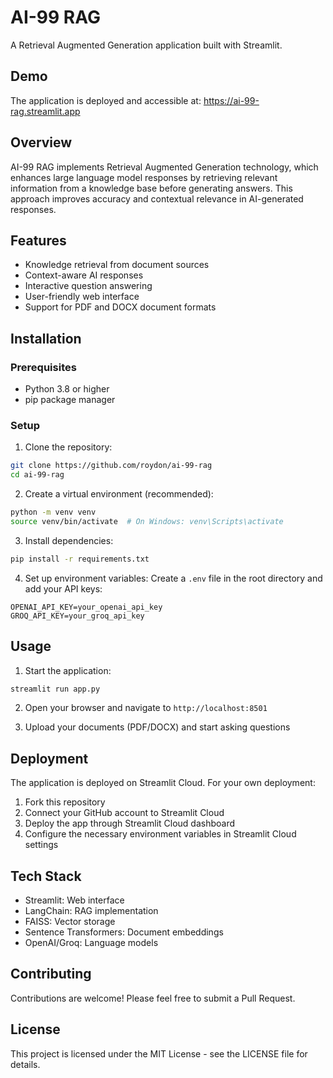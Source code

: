 # AI-99 RAG
A Retrieval Augmented Generation application built with Streamlit.

## Demo
The application is deployed and accessible at: https://ai-99-rag.streamlit.app

## Overview
AI-99 RAG implements Retrieval Augmented Generation technology, which enhances large language model responses by retrieving relevant information from a knowledge base before generating answers. This approach improves accuracy and contextual relevance in AI-generated responses.

## Features
- Knowledge retrieval from document sources
- Context-aware AI responses
- Interactive question answering
- User-friendly web interface
- Support for PDF and DOCX document formats

## Installation

### Prerequisites
- Python 3.8 or higher
- pip package manager

### Setup
1. Clone the repository:
```bash
git clone https://github.com/roydon/ai-99-rag
cd ai-99-rag
```

2. Create a virtual environment (recommended):
```bash
python -m venv venv
source venv/bin/activate  # On Windows: venv\Scripts\activate
```

3. Install dependencies:
```bash
pip install -r requirements.txt
```

4. Set up environment variables:
Create a `.env` file in the root directory and add your API keys:
```
OPENAI_API_KEY=your_openai_api_key
GROQ_API_KEY=your_groq_api_key
```

## Usage
1. Start the application:
```bash
streamlit run app.py
```

2. Open your browser and navigate to `http://localhost:8501`

3. Upload your documents (PDF/DOCX) and start asking questions

## Deployment
The application is deployed on Streamlit Cloud. For your own deployment:

1. Fork this repository
2. Connect your GitHub account to Streamlit Cloud
3. Deploy the app through Streamlit Cloud dashboard
4. Configure the necessary environment variables in Streamlit Cloud settings

## Tech Stack
- Streamlit: Web interface
- LangChain: RAG implementation
- FAISS: Vector storage
- Sentence Transformers: Document embeddings
- OpenAI/Groq: Language models

## Contributing
Contributions are welcome! Please feel free to submit a Pull Request.

## License
This project is licensed under the MIT License - see the LICENSE file for details.
